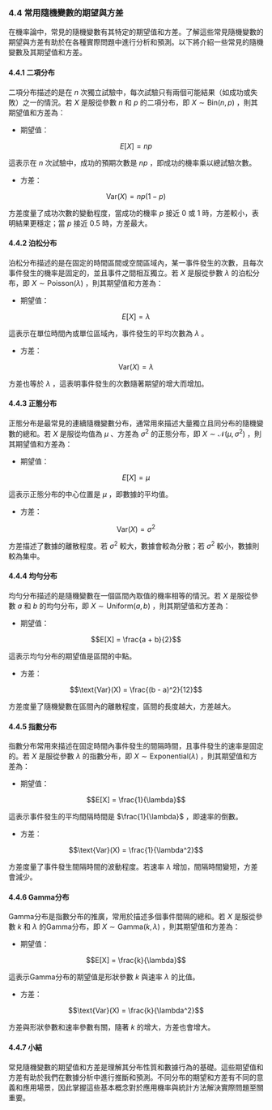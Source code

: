 ### 4.4 常用隨機變數的期望與方差

在機率論中，常見的隨機變數有其特定的期望值和方差。了解這些常見隨機變數的期望與方差有助於在各種實際問題中進行分析和預測。以下將介紹一些常見的隨機變數及其期望值和方差。

#### 4.4.1 二項分布

二項分布描述的是在  $`n`$  次獨立試驗中，每次試驗只有兩個可能結果（如成功或失敗）之一的情況。若  $`X`$  是服從參數  $`n`$  和  $`p`$  的二項分布，即  $`X \sim \text{Bin}(n, p)`$ ，則其期望值和方差為：

- 期望值：
  
```math
E[X] = np
```

  這表示在  $`n`$  次試驗中，成功的預期次數是  $`np`$ ，即成功的機率乘以總試驗次數。

- 方差：
  
```math
\text{Var}(X) = np(1 - p)
```

  方差度量了成功次數的變動程度，當成功的機率  $`p`$  接近 0 或 1 時，方差較小，表明結果更穩定；當  $`p`$  接近 0.5 時，方差最大。

#### 4.4.2 泊松分布

泊松分布描述的是在固定的時間區間或空間區域內，某一事件發生的次數，且每次事件發生的機率是固定的，並且事件之間相互獨立。若  $`X`$  是服從參數  $`\lambda`$  的泊松分布，即  $`X \sim \text{Poisson}(\lambda)`$ ，則其期望值和方差為：

- 期望值：
  
```math
E[X] = \lambda
```

  這表示在單位時間內或單位區域內，事件發生的平均次數為  $`\lambda`$ 。

- 方差：
  
```math
\text{Var}(X) = \lambda
```

  方差也等於  $`\lambda`$ ，這表明事件發生的次數隨著期望的增大而增加。

#### 4.4.3 正態分布

正態分布是最常見的連續隨機變數分布，通常用來描述大量獨立且同分布的隨機變數的總和。若  $`X`$  是服從均值為  $`\mu`$ 、方差為  $`\sigma^2`$  的正態分布，即  $`X \sim \mathcal{N}(\mu, \sigma^2)`$ ，則其期望值和方差為：

- 期望值：
  
```math
E[X] = \mu
```

  這表示正態分布的中心位置是  $`\mu`$ ，即數據的平均值。

- 方差：
  
```math
\text{Var}(X) = \sigma^2
```

  方差描述了數據的離散程度。若  $`\sigma^2`$  較大，數據會較為分散；若  $`\sigma^2`$  較小，數據則較為集中。

#### 4.4.4 均勻分布

均勻分布描述的是隨機變數在一個區間內取值的機率相等的情況。若  $`X`$  是服從參數  $`a`$  和  $`b`$  的均勻分布，即  $`X \sim \text{Uniform}(a, b)`$ ，則其期望值和方差為：

- 期望值：
  
```math
E[X] = \frac{a + b}{2}
```

  這表示均勻分布的期望值是區間的中點。

- 方差：
  
```math
\text{Var}(X) = \frac{(b - a)^2}{12}
```

  方差度量了隨機變數在區間內的離散程度，區間的長度越大，方差越大。

#### 4.4.5 指數分布

指數分布常用來描述在固定時間內事件發生的間隔時間，且事件發生的速率是固定的。若  $`X`$  是服從參數  $`\lambda`$  的指數分布，即  $`X \sim \text{Exponential}(\lambda)`$ ，則其期望值和方差為：

- 期望值：
  
```math
E[X] = \frac{1}{\lambda}
```

  這表示事件發生的平均間隔時間是  $`\frac{1}{\lambda}`$ ，即速率的倒數。

- 方差：
  
```math
\text{Var}(X) = \frac{1}{\lambda^2}
```

  方差度量了事件發生間隔時間的波動程度。若速率  $`\lambda`$  增加，間隔時間變短，方差會減少。

#### 4.4.6 Gamma分布

Gamma分布是指數分布的推廣，常用於描述多個事件間隔的總和。若  $`X`$  是服從參數  $`k`$  和  $`\lambda`$  的Gamma分布，即  $`X \sim \text{Gamma}(k, \lambda)`$ ，則其期望值和方差為：

- 期望值：
  
```math
E[X] = \frac{k}{\lambda}
```

  這表示Gamma分布的期望值是形狀參數  $`k`$  與速率  $`\lambda`$  的比值。

- 方差：
  
```math
\text{Var}(X) = \frac{k}{\lambda^2}
```

  方差與形狀參數和速率參數有關，隨著  $`k`$  的增大，方差也會增大。

#### 4.4.7 小結

常見隨機變數的期望值和方差是理解其分布性質和數據行為的基礎。這些期望值和方差有助於我們在數據分析中進行推斷和預測。不同分布的期望和方差有不同的意義和應用場景，因此掌握這些基本概念對於應用機率與統計方法解決實際問題至關重要。